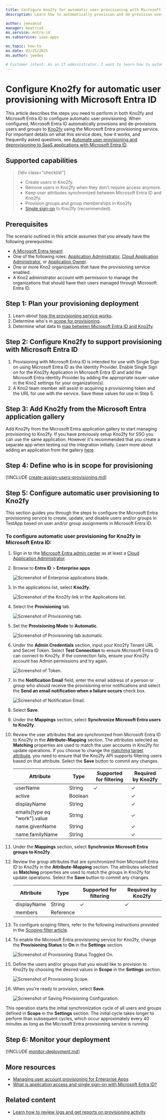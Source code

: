 ```yaml
---
title: Configure Kno2fy for automatic user provisioning with Microsoft Entra ID
description: Learn how to automatically provision and de-provision user accounts from Microsoft Entra ID to Kno2fy.

author: jeevansd
manager: beatrizd
ms.service: entra-id
ms.subservice: saas-apps

ms.topic: how-to
ms.date: 03/25/2025
ms.author: jeedes

# Customer intent: As an IT administrator, I want to learn how to automatically provision and deprovision user accounts from Microsoft Entra ID to kno2fy so that I can streamline the user management process and ensure that users have the appropriate access to kno2fy.
---
```


# Configure Kno2fy for automatic user provisioning with Microsoft Entra ID

This article describes the steps you need to perform in both Kno2fy and Microsoft Entra ID to configure automatic user provisioning. When configured, Microsoft Entra ID automatically provisions and de-provisions users and groups to [Kno2fy](https://www.kno2.com) using the Microsoft Entra provisioning service. For important details on what this service does, how it works, and frequently asked questions, see [Automate user provisioning and deprovisioning to SaaS applications with Microsoft Entra ID](~/identity/app-provisioning/user-provisioning.md). 


## Supported capabilities
> [!div class="checklist"]
> * Create users in Kno2fy.
> * Remove users in Kno2fy when they don't require access anymore.
> * Keep user attributes synchronized between Microsoft Entra ID and Kno2fy.
> * Provision groups and group memberships in Kno2fy
> * [Single sign-on](kno2fy-tutorial.md) to Kno2fy (recommended).

## Prerequisites

The scenario outlined in this article assumes that you already have the following prerequisites:

* [A Microsoft Entra tenant](~/identity-platform/quickstart-create-new-tenant.md) 
* One of the following roles: [Application Administrator](/entra/identity/role-based-access-control/permissions-reference#application-administrator), [Cloud Application Administrator](/entra/identity/role-based-access-control/permissions-reference#cloud-application-administrator), or [Application Owner](/entra/fundamentals/users-default-permissions#owned-enterprise-applications).
* One or more Kno2 organizations that have the provisioning service enabled. 
* A Kno2 administrator account with permission to manage the organizations that should have their users managed through Microsoft Entra ID.

## Step 1: Plan your provisioning deployment
1. Learn about [how the provisioning service works](~/identity/app-provisioning/user-provisioning.md).
1. Determine who's in [scope for provisioning](~/identity/app-provisioning/define-conditional-rules-for-provisioning-user-accounts.md).
1. Determine what data to [map between Microsoft Entra ID and Kno2fy](~/identity/app-provisioning/customize-application-attributes.md).

<a name='step-2-configure-kno2fy-to-support-provisioning-with-azure-ad'></a>

## Step 2: Configure Kno2fy to support provisioning with Microsoft Entra ID
1. Provisioning with Microsoft Entra ID is intended for use with Single Sign on using Microsoft Entra ID as the Identity Provider.  Enable Single Sign on for the Kno2fy Application in Microsoft Entra ID and add the Microsoft Entra identity Provider by adding the appropriate issuer value in the Kno2 settings for your organization(s).
1. A Kno2 team member will assist in acquiring a provisioning token and the URL for use with the service.  Save these values for use in Step 5.

<a name='step-3-add-kno2fy-from-the-azure-ad-application-gallery'></a>

## Step 3: Add Kno2fy from the Microsoft Entra application gallery

Add Kno2fy from the Microsoft Entra application gallery to start managing provisioning to Kno2fy. If you have previously setup Kno2fy for SSO you can use the same application. However it's recommended that you create a separate app when testing out the integration initially. Learn more about adding an application from the gallery [here](~/identity/enterprise-apps/add-application-portal.md). 

## Step 4: Define who is in scope for provisioning 

[!INCLUDE [create-assign-users-provisioning.md](~/identity/saas-apps/includes/create-assign-users-provisioning.md)]

## Step 5: Configure automatic user provisioning to Kno2fy 

This section guides you through the steps to configure the Microsoft Entra provisioning service to create, update, and disable users and/or groups in TestApp based on user and/or group assignments in Microsoft Entra ID.

<a name='to-configure-automatic-user-provisioning-for-kno2fy-in-azure-ad'></a>

### To configure automatic user provisioning for Kno2fy in Microsoft Entra ID:

1. Sign in to the [Microsoft Entra admin center](https://entra.microsoft.com) as at least a [Cloud Application Administrator](~/identity/role-based-access-control/permissions-reference.md#cloud-application-administrator).
1. Browse to **Entra ID** > **Enterprise apps**

	![Screenshot of Enterprise applications blade.](common/enterprise-applications.png)

1. In the applications list, select **Kno2fy**.

	![Screenshot of the Kno2fy link in the Applications list.](common/all-applications.png)

1. Select the **Provisioning** tab.

	![Screenshot of Provisioning tab.](common/provisioning.png)

1. Set the **Provisioning Mode** to **Automatic**.

	![Screenshot of Provisioning tab automatic.](common/provisioning-automatic.png)

1. Under the **Admin Credentials** section, input your Kno2fy Tenant URL and Secret Token. Select **Test Connection** to ensure Microsoft Entra ID can connect to Kno2fy. If the connection fails, ensure your Kno2fy account has Admin permissions and try again.

 	![Screenshot of Token.](common/provisioning-testconnection-tenanturltoken.png)

1. In the **Notification Email** field, enter the email address of a person or group who should receive the provisioning error notifications and select the **Send an email notification when a failure occurs** check box.

	![Screenshot of Notification Email.](common/provisioning-notification-email.png)

1. Select **Save**.

1. Under the **Mappings** section, select **Synchronize Microsoft Entra users to Kno2fy**.

1. Review the user attributes that are synchronized from Microsoft Entra ID to Kno2fy in the **Attribute-Mapping** section. The attributes selected as **Matching** properties are used to match the user accounts in Kno2fy for update operations. If you choose to change the [matching target attribute](~/identity/app-provisioning/customize-application-attributes.md), you need to ensure that the Kno2fy API supports filtering users based on that attribute. Select the **Save** button to commit any changes.

   |Attribute|Type|Supported for filtering|Required by Kno2fy|
   |---|---|---|---|
   |userName|String|&check;|&check;
   |active|Boolean||&check;
   |displayName|String||&check;
   |emails[type eq "work"].value|String||&check;
   |name.givenName|String||&check;
   |name.familyName|String||&check;

1. Under the **Mappings** section, select **Synchronize Microsoft Entra groups to Kno2fy**.

1. Review the group attributes that are synchronized from Microsoft Entra ID to Kno2fy in the **Attribute-Mapping** section. The attributes selected as **Matching** properties are used to match the groups in Kno2fy for update operations. Select the **Save** button to commit any changes.

   |Attribute|Type|Supported for filtering|Required by Kno2fy|
   |---|---|---|---|
   |displayName|String|&check;|&check;
   |members|Reference||
   
1. To configure scoping filters, refer to the following instructions provided in the [Scoping filter  article](~/identity/app-provisioning/define-conditional-rules-for-provisioning-user-accounts.md).

1. To enable the Microsoft Entra provisioning service for Kno2fy, change the **Provisioning Status** to **On** in the **Settings** section.

	![Screenshot of Provisioning Status Toggled On.](common/provisioning-toggle-on.png)

1. Define the users and/or groups that you would like to provision to Kno2fy by choosing the desired values in **Scope** in the **Settings** section.

	![Screenshot of Provisioning Scope.](common/provisioning-scope.png)

1. When you're ready to provision, select **Save**.

	![Screenshot of Saving Provisioning Configuration.](common/provisioning-configuration-save.png)

This operation starts the initial synchronization cycle of all users and groups defined in **Scope** in the **Settings** section. The initial cycle takes longer to perform than subsequent cycles, which occur approximately every 40 minutes as long as the Microsoft Entra provisioning service is running. 

## Step 6: Monitor your deployment

[!INCLUDE [monitor-deployment.md](~/identity/saas-apps/includes/monitor-deployment.md)]

## More resources

* [Managing user account provisioning for Enterprise Apps](~/identity/app-provisioning/configure-automatic-user-provisioning-portal.md)
* [What is application access and single sign-on with Microsoft Entra ID?](~/identity/enterprise-apps/what-is-single-sign-on.md)

## Related content

* [Learn how to review logs and get reports on provisioning activity](~/identity/app-provisioning/check-status-user-account-provisioning.md)

